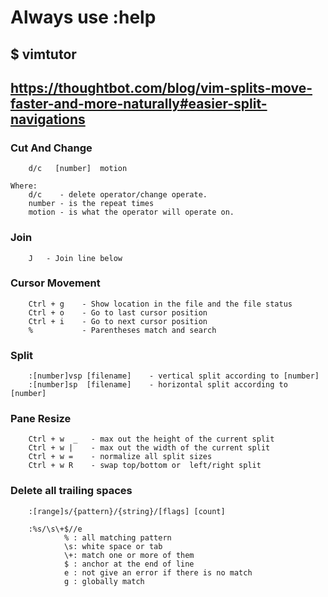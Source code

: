 # Always use :help
## $ vimtutor
## <https://thoughtbot.com/blog/vim-splits-move-faster-and-more-naturally#easier-split-navigations>

### Cut And Change

        d/c   [number]  motion

    Where:
        d/c    - delete operator/change operate.
        number - is the repeat times
        motion - is what the operator will operate on.

### Join

        J   - Join line below

### Cursor Movement

        Ctrl + g    - Show location in the file and the file status
        Ctrl + o    - Go to last cursor position
        Ctrl + i    - Go to next cursor position
        %           - Parentheses match and search

### Split

        :[number]vsp [filename]    - vertical split according to [number]
        :[number]sp  [filename]    - horizontal split according to [number]

### Pane Resize

        Ctrl + w  _   - max out the height of the current split
        Ctrl + w |    - max out the width of the current split
        Ctrl + w =    - normalize all split sizes
        Ctrl + w R    - swap top/bottom or  left/right split

### Delete all trailing spaces

        :[range]s/{pattern}/{string}/[flags] [count]

        :%s/\s\+$//e
                % : all matching pattern
                \s: white space or tab
                \+: match one or more of them
                $ : anchor at the end of line
                e : not give an error if there is no match
                g : globally match
